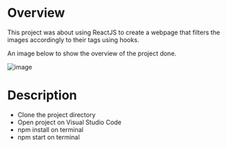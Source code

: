 # Overview

This project was about using ReactJS to create a webpage that filters the images accordingly to their tags using hooks.

An image below to show the overview of the project done.

![image](https://user-images.githubusercontent.com/72204360/131246284-a191e438-b6f5-4c3d-bed1-4b395652e423.png)

# Description

- Clone the project directory
- Open project on Visual Studio Code
- npm install on terminal
- npm start on terminal

